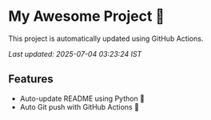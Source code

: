 # My Awesome Project 🚀

This project is automatically updated using GitHub Actions.

_Last updated: 2025-07-04 03:23:24 IST_

## Features
- Auto-update README using Python 🐍
- Auto Git push with GitHub Actions 🤖
